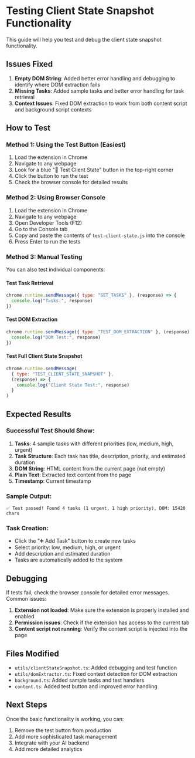 # Testing Client State Snapshot Functionality

This guide will help you test and debug the client state snapshot functionality.

## Issues Fixed

1. **Empty DOM String**: Added better error handling and debugging to identify where DOM extraction fails
2. **Missing Tasks**: Added sample tasks and better error handling for task retrieval
3. **Context Issues**: Fixed DOM extraction to work from both content script and background script contexts

## How to Test

### Method 1: Using the Test Button (Easiest)

1. Load the extension in Chrome
2. Navigate to any webpage
3. Look for a blue "🧪 Test Client State" button in the top-right corner
4. Click the button to run the test
5. Check the browser console for detailed results

### Method 2: Using Browser Console

1. Load the extension in Chrome
2. Navigate to any webpage
3. Open Developer Tools (F12)
4. Go to the Console tab
5. Copy and paste the contents of `test-client-state.js` into the console
6. Press Enter to run the tests

### Method 3: Manual Testing

You can also test individual components:

#### Test Task Retrieval

```javascript
chrome.runtime.sendMessage({ type: "GET_TASKS" }, (response) => {
  console.log("Tasks:", response)
})
```

#### Test DOM Extraction

```javascript
chrome.runtime.sendMessage({ type: "TEST_DOM_EXTRACTION" }, (response) => {
  console.log("DOM Test:", response)
})
```

#### Test Full Client State Snapshot

```javascript
chrome.runtime.sendMessage(
  { type: "TEST_CLIENT_STATE_SNAPSHOT" },
  (response) => {
    console.log("Client State Test:", response)
  }
)
```

## Expected Results

### Successful Test Should Show:

1. **Tasks**: 4 sample tasks with different priorities (low, medium, high, urgent)
2. **Task Structure**: Each task has title, description, priority, and estimated duration
3. **DOM String**: HTML content from the current page (not empty)
4. **Plain Text**: Extracted text content from the page
5. **Timestamp**: Current timestamp

### Sample Output:

```
✅ Test passed! Found 4 tasks (1 urgent, 1 high priority), DOM: 15420 chars
```

### Task Creation:

- Click the "➕ Add Task" button to create new tasks
- Select priority: low, medium, high, or urgent
- Add description and estimated duration
- Tasks are automatically added to the system

## Debugging

If tests fail, check the browser console for detailed error messages. Common issues:

1. **Extension not loaded**: Make sure the extension is properly installed and enabled
2. **Permission issues**: Check if the extension has access to the current tab
3. **Content script not running**: Verify the content script is injected into the page

## Files Modified

- `utils/clientStateSnapshot.ts`: Added debugging and test function
- `utils/domExtractor.ts`: Fixed context detection for DOM extraction
- `background.ts`: Added sample tasks and test handlers
- `content.ts`: Added test button and improved error handling

## Next Steps

Once the basic functionality is working, you can:

1. Remove the test button from production
2. Add more sophisticated task management
3. Integrate with your AI backend
4. Add more detailed analytics
